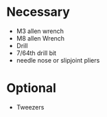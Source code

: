 # Necessary

- M3 allen wrench
- M8 allen Wrench
- Drill
- 7/64th drill bit
- needle nose or slipjoint pliers

# Optional

- Tweezers
